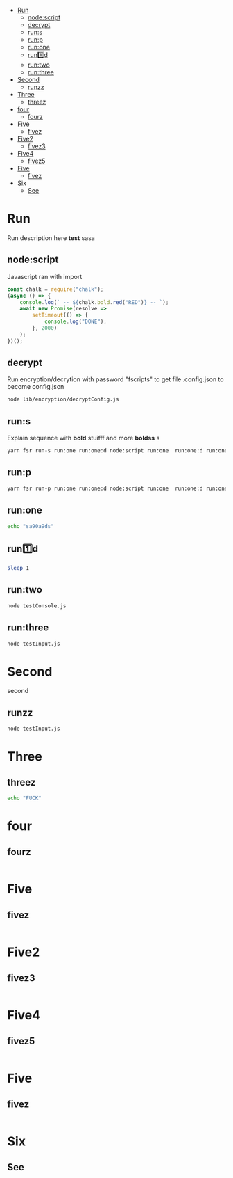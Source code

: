 - [Run](#run)
  * [node:script](#nodescript)
  * [decrypt](#decrypt)
  * [run:s](#runs)
  * [run:p](#runp)
  * [run:one](#runone)
  * [run:one:d](#runoned)
  * [run:two](#runtwo)
  * [run:three](#runthree)
- [Second](#second)
  * [runzz](#runzz)
- [Three](#three)
  * [threez](#threez)
- [four](#four)
  * [fourz](#fourz)
- [Five](#five)
  * [fivez](#fivez)
- [Five2](#five2)
  * [fivez3](#fivez3)
- [Five4](#five4)
  * [fivez5](#fivez5)
- [Five](#five-1)
  * [fivez](#fivez-1)
- [Six](#six)
  * [See](#see)
<!-- end toc -->

# Run

Run description here **test** sasa

## node:script

Javascript ran with import

```javascript
const chalk = require("chalk");
(async () => {
    console.log(` -- ${chalk.bold.red("RED")} -- `);
    await new Promise(resolve =>
        setTimeout(() => {
            console.log("DONE");
        }, 2000)
    );
})();
```

## decrypt

Run encryption/decrytion with password "fscripts" to get file .config.json to become config.json

```bash
node lib/encryption/decryptConfig.js
```

## run:s

Explain sequence with **bold** stuifff and more **boldss** s

```bash
yarn fsr run-s run:one run:one:d node:script run:one  run:one:d run:one run:one:d run:one
```

## run:p

```bash
yarn fsr run-p run:one run:one:d node:script run:one  run:one:d run:one run:one:d run:one
```

## run:one

```bash
echo "sa90a9ds"
```

## run:one:d

```bash
sleep 1
```

## run:two

```bash
node testConsole.js
```

## run:three

```bash
node testInput.js
```

# Second

second

## runzz

```bash
node testInput.js
```

# Three

## threez

```bash
echo "FUCK"
```

# four

## fourz

```bash

```

# Five

## fivez

```bash

```

# Five2

## fivez3

```bash

```

# Five4

## fivez5

```bash

```

# Five

## fivez

```bash

```

# Six

## See


```bash

```